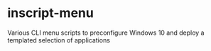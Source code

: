 # inscript-menu
Various CLI menu scripts to preconfigure Windows 10 and deploy a templated selection of applications

